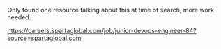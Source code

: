
Only found one resource talking about this at time of search, more work needed.

https://careers.spartaglobal.com/job/junior-devops-engineer-84?source=spartaglobal.com